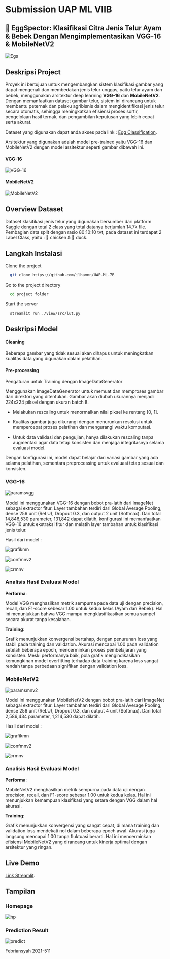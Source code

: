 
# Submission UAP ML VIIB
## 🦖 EggSpector: Klasifikasi Citra Jenis Telur Ayam & Bebek Dengan Mengimplementasikan VGG-16 & MobileNetV2




![Egs](assets/rdm/cv.jpg)


## Deskripsi Project

Proyek ini bertujuan untuk mengembangkan sistem klasifikasi gambar yang dapat mengenali dan membedakan jenis telur unggas, yaitu telur ayam dan bebek, menggunakan arsitektur deep learning **VGG-16** dan **MobileNetV2**. Dengan memanfaatkan dataset gambar telur, sistem ini dirancang untuk membantu peternak dan pelaku agribisnis dalam mengidentifikasi jenis telur secara otomatis, sehingga meningkatkan efisiensi proses sortir, pengelolaan hasil ternak, dan pengambilan keputusan yang lebih cepat serta akurat.

Dataset yang digunakan dapat anda akses pada link : [Egg Classification](https://www.kaggle.com/datasets/gauravduttakiit/automated-egg-classification).

Arsitektur yang digunakan adalah model pre-trained yaitu VGG-16 dan MobileNetV2 dengan model arsitektur seperti gambar dibawah ini.

#### VGG-16
![VGG-16](assets/rdm/vgg16.jpg)


#### MobileNetV2
![MobileNetV2](assets/rdm/V2.png)

## Overview Dataset

Dataset  klasifikasi jenis telur yang digunakan bersumber dari platform Kaggle dengan total 2 class yang total datanya berjumlah 14.7k file. Pembagian data split dengan rasio 80:10:10 tvt, pada dataset ini terdapat 2 Label Class, yaitu : 🐔 chicken & 🦆 duck.


## Langkah Instalasi

Clone the project
```bash
  git clone https://github.com/ilhamnn/UAP-ML-7B
```

Go to the project directory

```bash
  cd project folder
```

Start the server
```bash
  streamlit run ./view/src/lut.py
```



## Deskripsi Model

#### Cleaning

Beberapa gambar yang tidak sesuai akan dihapus untuk meningkatkan kualitas data yang digunakan dalam pelatihan.

#### Pre-processing

Pengaturan untuk Training dengan ImageDataGenerator

Menggunakan ImageDataGenerator untuk memuat dan memproses gambar dari direktori yang ditentukan. Gambar akan diubah ukurannya menjadi 224x224 piksel dengan ukuran batch 8.

- Melakukan rescaling untuk menormalkan nilai piksel ke rentang [0, 1].

- Kualitas gambar juga dikurangi dengan menurunkan resolusi untuk mempercepat proses pelatihan dan mengurangi waktu komputasi.

- Untuk data validasi dan pengujian, hanya dilakukan rescaling tanpa augmentasi agar data tetap konsisten dan menjaga integritasnya selama evaluasi model.

Dengan konfigurasi ini, model dapat belajar dari variasi gambar yang ada selama pelatihan, sementara preprocessing untuk evaluasi tetap sesuai dan konsisten.

### **VGG-16**

![paramsvgg](/assets/rdm/vggparams.jpg)

Model ini menggunakan VGG-16 dengan bobot pra-latih dari ImageNet sebagai extractor fitur. Layer tambahan terdiri dari Global Average Pooling, dense 256 unit (ReLU), Dropout 0.3, dan output 2 unit (Softmax).
Dari total 14,846,530 parameter, 131,842 dapat dilatih, 
konfigurasi ini memanfaatkan VGG-16 untuk ekstraksi fitur dan melatih layer tambahan untuk klasifikasi jenis telur.


Hasil dari model :

![grafikmn](assets/rdm/vgg.png)

![confmnv2](assets/rdm/vg.png)

![crmnv](assets/rdm/crvgg.jpg)


### Analisis Hasil Evaluasi Model

**Performa**:

Model VGG menghasilkan metrik sempurna pada data uji dengan precision, recall, dan F1-score sebesar 1.00 untuk kedua kelas (Ayam dan Bebek). Hal ini menunjukkan bahwa VGG mampu mengklasifikasikan semua sampel secara akurat tanpa kesalahan.

**Training**:

Grafik menunjukkan konvergensi bertahap, dengan penurunan loss yang stabil pada training dan validation. Akurasi mencapai 1.00 pada validation setelah beberapa epoch, mencerminkan proses pembelajaran yang konsisten.
Meski performanya baik, pola grafik mengindikasikan kemungkinan model overfitting terhadap data training karena loss sangat rendah tanpa perbedaan signifikan dengan validation loss.



### **MobileNetV2**

![paramsmnv2](/assets/rdm/mnv2params.jpg)

Model ini menggunakan MobileNetV2 dengan bobot pra-latih dari ImageNet sebagai extractor fitur. Layer tambahan terdiri dari Global Average Pooling, dense 256 unit (ReLU), Dropout 0.3, dan output 4 unit (Softmax).
Dari total 2,586,434 parameter, 1,214,530 dapat dilatih.


Hasil dari model :

![grafikmn](assets/rdm/mnv2.png)

![confmnv2](assets/rdm/mn.png)

![crmnv](assets/rdm/crmn.jpg)

### Analisis Hasil Evaluasi Model
**Performa**:

MobileNetV2 menghasilkan metrik sempurna pada data uji dengan precision, recall, dan F1-score sebesar 1.00 untuk kedua kelas. Hal ini menunjukkan kemampuan klasifikasi yang setara dengan VGG dalam hal akurasi.

**Training**:

Grafik menunjukkan konvergensi yang sangat cepat, di mana training dan validation loss mendekati nol dalam beberapa epoch awal. Akurasi juga langsung mencapai 1.00 tanpa fluktuasi berarti.
Hal ini mencerminkan efisiensi MobileNetV2 yang dirancang untuk kinerja optimal dengan arsitektur yang ringan.

## Live Demo 

[Link Streamlit](https://uap-ml-7b.streamlit.app/).

## Tampilan

### Homepage

![hp](assets/rdm/hp.jpg)

### Prediction Result

![predict](assets/rdm/prd.jpg)

Febriansyah
2021-511

